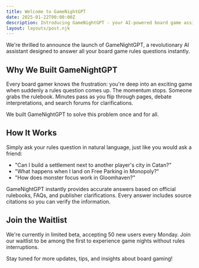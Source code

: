 ```yaml
---
title: Welcome to GameNightGPT
date: 2025-01-22T00:00:00Z
description: Introducing GameNightGPT - your AI-powered board game assistant that keeps the fun rolling.
layout: layouts/post.njk
---
```


We're thrilled to announce the launch of GameNightGPT, a revolutionary AI assistant designed to answer all your board game rules questions instantly.

## Why We Built GameNightGPT

Every board gamer knows the frustration: you're deep into an exciting game when suddenly a rules question comes up. The momentum stops. Someone grabs the rulebook. Minutes pass as you flip through pages, debate interpretations, and search forums for clarifications.

We built GameNightGPT to solve this problem once and for all.

## How It Works

Simply ask your rules question in natural language, just like you would ask a friend:

- "Can I build a settlement next to another player's city in Catan?"
- "What happens when I land on Free Parking in Monopoly?"
- "How does monster focus work in Gloomhaven?"

GameNightGPT instantly provides accurate answers based on official rulebooks, FAQs, and publisher clarifications. Every answer includes source citations so you can verify the information.

## Join the Waitlist

We're currently in limited beta, accepting 50 new users every Monday. Join our waitlist to be among the first to experience game nights without rules interruptions.

Stay tuned for more updates, tips, and insights about board gaming!
